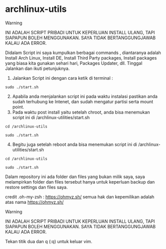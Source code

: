 # archlinux-utils

>[!WARNING]
>INI ADALAH SCRIPT PRIBADI UNTUK KEPERLUAN INSTALL ULANG, TAPI SIAPAPUN BOLEH MENGGUNAKAN. 
>SAYA TIDAK BERTANGGUNGJAWAB KALAU ADA ERROR.

Didalam Script ini saya kumpulkan berbagai commands , diantaranya adalah 
Install Arch Linux, Install DE, Install Third Party packages, 
Install packages yang biasa kita gunakan sehari hari, Packages Updater, dll. 
Tinggal Jalankan dan ikuti petunjuknya.



1. Jalankan Script ini dengan cara ketik di terminal :
```
sudo ./start.sh
```
2. Apabila anda menjalankan script ini pada waktu instalasi pastikan anda
   sudah terhubung ke Intenet, dan sudah mengatur partisi serta mount point.
3. Pada waktu post install yaitu setelah chroot, anda bisa menemukan script
   ini di /archlinux-utilities/start.sh
```
cd /archlinux-utils
```
```
sudo ./start.sh
```
4. Begitu juga setelah reboot anda bisa menemukan script ini di
   /archlinux-utilities/start.sh
```
cd /archlinux-utils
```
```
sudo ./start.sh
```

Dalam repository ini ada folder dan files yang bukan milik saya, saya melampirkan folder dan files tersebut hanya untuk keperluan backup dan restore settings dan files saya. 


credit .oh-my-zsh : https://ohmyz.sh/ semua hak dan kepemilikan adalah atas nama https://ohmyz.sh/

>[!WARNING]
>INI ADALAH SCRIPT PRIBADI UNTUK KEPERLUAN INSTALL ULANG, TAPI SIAPAPUN BOLEH MENGGUNAKAN. 
>SAYA TIDAK BERTANGGUNGJAWAB KALAU ADA ERROR.

Tekan titik dua dan q (:q) untuk keluar vim.
